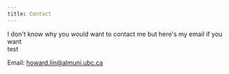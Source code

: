 ```yaml
---
title: Contact
---
```

I don't know why you would want to contact me but here's my email if you want  
test
  
Email: howard.lin@almuni.ubc.ca

